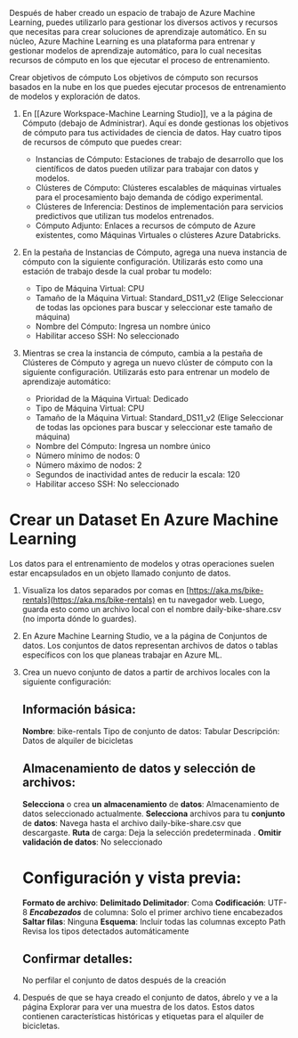Después de haber creado un espacio de trabajo de Azure Machine Learning, puedes utilizarlo para gestionar los diversos activos y recursos que necesitas para crear soluciones de aprendizaje automático. En su núcleo, Azure Machine Learning es una plataforma para entrenar y gestionar modelos de aprendizaje automático, para lo cual necesitas recursos de cómputo en los que ejecutar el proceso de entrenamiento.

Crear objetivos de cómputo Los objetivos de cómputo son recursos basados en la nube en los que puedes ejecutar procesos de entrenamiento de modelos y exploración de datos.

1. En [[Azure Workspace-Machine Learning Studio]], ve a la página de Cómputo (debajo de Administrar). Aquí es donde gestionas los objetivos de cómputo para tus actividades de ciencia de datos. Hay cuatro tipos de recursos de cómputo que puedes crear:
    
    - Instancias de Cómputo: Estaciones de trabajo de desarrollo que los científicos de datos pueden utilizar para trabajar con datos y modelos.
    - Clústeres de Cómputo: Clústeres escalables de máquinas virtuales para el procesamiento bajo demanda de código experimental.
    - Clústeres de Inferencia: Destinos de implementación para servicios predictivos que utilizan tus modelos entrenados.
    - Cómputo Adjunto: Enlaces a recursos de cómputo de Azure existentes, como Máquinas Virtuales o clústeres Azure Databricks.
2. En la pestaña de Instancias de Cómputo, agrega una nueva instancia de cómputo con la siguiente configuración. Utilizarás esto como una estación de trabajo desde la cual probar tu modelo:
    
    - Tipo de Máquina Virtual: CPU
    - Tamaño de la Máquina Virtual: Standard_DS11_v2 (Elige Seleccionar de todas las opciones para buscar y seleccionar este tamaño de máquina)
    - Nombre del Cómputo: Ingresa un nombre único
    - Habilitar acceso SSH: No seleccionado
3. Mientras se crea la instancia de cómputo, cambia a la pestaña de Clústeres de Cómputo y agrega un nuevo clúster de cómputo con la siguiente configuración. Utilizarás esto para entrenar un modelo de aprendizaje automático:
    
    - Prioridad de la Máquina Virtual: Dedicado
    - Tipo de Máquina Virtual: CPU
    - Tamaño de la Máquina Virtual: Standard_DS11_v2 (Elige Seleccionar de todas las opciones para buscar y seleccionar este tamaño de máquina)
    - Nombre del Cómputo: Ingresa un nombre único
    - Número mínimo de nodos: 0
    - Número máximo de nodos: 2
    - Segundos de inactividad antes de reducir la escala: 120
    - Habilitar acceso SSH: No seleccionado

# Crear un Dataset En Azure Machine Learning

Los datos para el entrenamiento de modelos y otras operaciones suelen estar encapsulados en un objeto llamado conjunto de datos.

1. Visualiza los datos separados por comas en [https://aka.ms/bike-rentals](https://aka.ms/bike-rentals) en tu navegador web. Luego, guarda esto como un archivo local con el nombre daily-bike-share.csv (no importa dónde lo guardes).
    
2. En Azure Machine Learning Studio, ve a la página de Conjuntos de datos. Los conjuntos de datos representan archivos de datos o tablas específicos con los que planeas trabajar en Azure ML.
    
3. Crea un nuevo conjunto de datos a partir de archivos locales con la siguiente configuración:
    
	## Información básica:
	
	**Nombre**: bike-rentals 
	Tipo de conjunto de datos: Tabular 
	Descripción: Datos de alquiler de bicicletas 
	## Almacenamiento de datos y selección de archivos:
	
	**Selecciona** o crea **un** **almacenamiento** de **datos**: Almacenamiento de datos seleccionado actualmente.
	**Selecciona** archivos para tu **conjunto** de **datos**: Navega hasta el archivo daily-bike-share.csv que descargaste. 
	**Ruta** de carga: Deja la selección predeterminada .
	**Omitir validación de datos**: No seleccionado
	
	# Configuración y vista previa:
	**Formato de archivo**: **Delimitado** 
	**Delimitador**: Coma 
	**Codificación**: UTF-8 
	***Encabezados*** de columna: Solo el primer archivo tiene encabezados 
	**Saltar filas**: Ninguna 
	**Esquema**: Incluir todas las columnas excepto Path 
		Revisa los tipos detectados automáticamente 
	## Confirmar detalles:
	No perfilar el conjunto de datos después de la creación 

4. Después de que se haya creado el conjunto de datos, ábrelo y ve a la página Explorar para ver una muestra de los datos. Estos datos contienen características históricas y etiquetas para el alquiler de bicicletas.